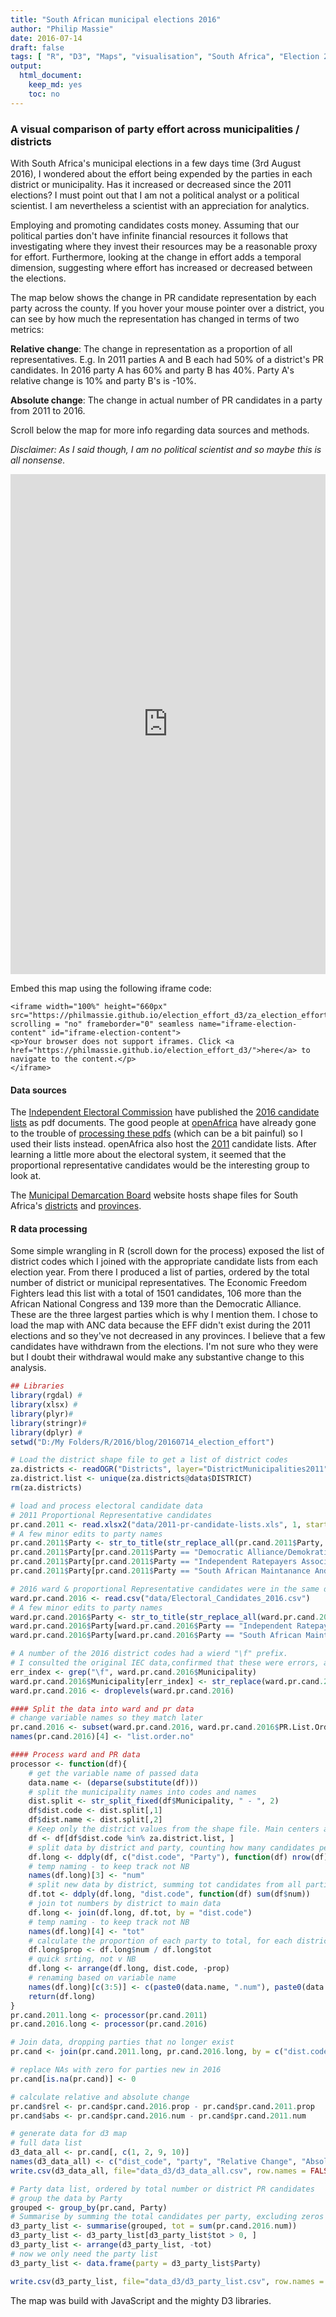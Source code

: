 ```yaml
---
title: "South African municipal elections 2016"
author: "Philip Massie"
date: 2016-07-14
draft: false
tags: [ "R", "D3", "Maps", "visualisation", "South Africa", "Election 2016" ]
output: 
  html_document: 
    keep_md: yes
    toc: no
---
```


### A visual comparison of party effort across municipalities / districts

With South Africa's municipal elections in a few days time (3rd August 2016), I wondered about the effort being expended by the parties in each district or municipality. Has it increased or decreased since the 2011 elections? I must point out that I am not a political analyst or a political scientist. I am nevertheless a scientist with an appreciation for analytics.

Employing and promoting candidates costs money. Assuming that our political parties don't have infinite financial resources it follows that investigating where they invest their resources may be a reasonable proxy for effort. Furthermore, looking at the change in effort adds a temporal dimension, suggesting where effort has increased or decreased between the elections.

The map below shows the change in PR candidate representation by each party across the county. If you hover your mouse pointer over a district, you can see by how much the representation has changed in terms of two metrics:

**Relative change**: The change in representation as a proportion of all representatives. E.g. In 2011 parties A and B each had 50% of a district's PR candidates. In 2016 party A has 60% and party B has 40%. Party A's relative change is 10% and party B's is -10%.

**Absolute change**: The change in actual number of PR candidates in a party from 2011 to 2016.

Scroll below the map for more info regarding data sources and methods.

*Disclaimer: As I said though, I am no political scientist and so maybe this is all nonsense.*



<iframe width="100%" height="800px" src="https://philmassie.github.io/election_effort_d3/za_election_effort_2016.html" scrolling = "no" frameborder="0" seamless name="iframe-election-content" id="iframe-election-content">
<p>Your browser does not support iframes. Click <a href="https://philmassie.github.io/election_effort_d3/">here</a> to navigate to the content.</p>
</iframe>

Embed this map using the following iframe code:

```
<iframe width="100%" height="660px" src="https://philmassie.github.io/election_effort_d3/za_election_effort_2016.html" scrolling = "no" frameborder="0" seamless name="iframe-election-content" id="iframe-election-content">
<p>Your browser does not support iframes. Click <a href="https://philmassie.github.io/election_effort_d3/">here</a> to navigate to the content.</p>
</iframe>
```

#### Data sources

The [Independent Electoral Commission]( http://www.elections.org.za) have published the [2016 candidate lists]( http://www.elections.org.za/content/Elections/Candidates-lists/) as pdf documents. The good people at [openAfrica](https://africaopendata.org/) have already gone to the trouble of [processing these pdfs](https://africaopendata.org/dataset/electoral-candidates-2016) (which can be a bit painful) so I used their lists instead. openAfrica also host the [2011](https://africaopendata.org/dataset/electoral-commission-of-south-africa-local-government-election-candidates) candidate lists. After learning a little more about the electoral system, it seemed that the proportional representative candidates would be the interesting group to look at.

The [Municipal Demarcation Board](http://www.demarcation.org.za/) website hosts shape files for South Africa's [districts](http://www.demarcation.org.za/index.php/downloads/boundary-data/boundary-data-main-files/districts) and [provinces](http://www.demarcation.org.za/index.php/downloads/boundary-data/boundary-data-main-files/province).

#### R data processing

Some simple wrangling in R (scroll down for the process) exposed the list of district codes which I joined with the appropriate candidate lists from each election year. From there I produced a list of parties, ordered by the total number of district or municipal representatives. The Economic Freedom Fighters lead this list with a total of 1501 candidates, 106 more than the African National Congress and 139 more than the Democratic Alliance. These are the three largest parties which is why I mention them. I chose to load the map with ANC data because the EFF didn't exist during the 2011 elections and so they've not decreased in any provinces. I believe that a few candidates have withdrawn from the elections. I'm not sure who they were but I doubt their withdrawal would make any substantive change to this analysis.



```r
## Libraries
library(rgdal) #
library(xlsx) #
library(plyr)#
library(stringr)#
library(dplyr) #
setwd("D:/My Folders/R/2016/blog/20160714_election_effort")
```

```r
# Load the district shape file to get a list of district codes
za.districts <- readOGR("Districts", layer="DistrictMunicipalities2011")
za.district.list <- unique(za.districts@data$DISTRICT)
rm(za.districts)
```

```r
# load and process electoral candidate data
# 2011 Proportional Representative candidates
pr.cand.2011 <- read.xlsx2("data/2011-pr-candidate-lists.xls", 1, startRow = 3)
# A few minor edits to party names
pr.cand.2011$Party <- str_to_title(str_replace_all(pr.cand.2011$Party, "  ", " "))
pr.cand.2011$Party[pr.cand.2011$Party == "Democratic Alliance/Demokratiese Alliansie"] <- "Democratic Alliance"
pr.cand.2011$Party[pr.cand.2011$Party == "Independent Ratepayers Association Of Sa"] <- "Independent Ratepayers Association Of SA"
pr.cand.2011$Party[pr.cand.2011$Party == "South African Maintanance And Estate Beneficiaries Associati"] <- "South African Maintanance And Estate Beneficiaries Association"
```

```r
# 2016 ward & proportional Representative candidates were in the same data set
ward.pr.cand.2016 <- read.csv("data/Electoral_Candidates_2016.csv")
# A few minor edits to party names
ward.pr.cand.2016$Party <- str_to_title(str_replace_all(ward.pr.cand.2016$Party, "  ", " "))
ward.pr.cand.2016$Party[ward.pr.cand.2016$Party == "Independent Ratepayers Association Of Sa"] <- "Independent Ratepayers Association Of SA"
ward.pr.cand.2016$Party[ward.pr.cand.2016$Party == "South African Maintanance And Estate Beneficiaries Associati"] <- "South African Maintanance And Estate Beneficiaries Association"

# A number of the 2016 district codes had a wierd "\f" prefix.
# I consulted the original IEC data,confirmed that these were errors, and tidied them up.
err_index <- grep("\f", ward.pr.cand.2016$Municipality)
ward.pr.cand.2016$Municipality[err_index] <- str_replace(ward.pr.cand.2016$Municipality[err_index], "\f", "")
ward.pr.cand.2016 <- droplevels(ward.pr.cand.2016)

#### Split the data into ward and pr data
# change variable names so they match later
pr.cand.2016 <- subset(ward.pr.cand.2016, ward.pr.cand.2016$PR.List.OrderNo...Ward.No < 1000)
names(pr.cand.2016)[4] <- "list.order.no"
```

```r
#### Process ward and PR data
processor <- function(df){
    # get the variable name of passed data
    data.name <- (deparse(substitute(df)))
    # split the municipality names into codes and names
    dist.split <- str_split_fixed(df$Municipality, " - ", 2)
    df$dist.code <- dist.split[,1]
    df$dist.name <- dist.split[,2]
    # Keep only the district values from the shape file. Main centers and DC areas.
    df <- df[df$dist.code %in% za.district.list, ]
    # split data by district and party, counting how many candidates per party per district
    df.long <- ddply(df, c("dist.code", "Party"), function(df) nrow(df))
    # temp naming - to keep track not NB
    names(df.long)[3] <- "num"
    # split new data by district, summing tot candidates from all parties (in district)
    df.tot <- ddply(df.long, "dist.code", function(df) sum(df$num))
    # join tot numbers by district to main data
    df.long <- join(df.long, df.tot, by = "dist.code")
    # temp naming - to keep track not NB
    names(df.long)[4] <- "tot"
    # calculate the proportion of each party to total, for each district
    df.long$prop <- df.long$num / df.long$tot
    # quick srting, not v NB
    df.long <- arrange(df.long, dist.code, -prop)
    # renaming based on variable name
    names(df.long)[c(3:5)] <- c(paste0(data.name, ".num"), paste0(data.name, ".tot"), paste0(data.name, ".prop"))
    return(df.long)
}
pr.cand.2011.long <- processor(pr.cand.2011)
pr.cand.2016.long <- processor(pr.cand.2016)

# Join data, dropping parties that no longer exist
pr.cand <- join(pr.cand.2011.long, pr.cand.2016.long, by = c("dist.code", "Party"), type = "right")

# replace NAs with zero for parties new in 2016
pr.cand[is.na(pr.cand)] <- 0

# calculate relative and absolute change
pr.cand$rel <- pr.cand$pr.cand.2016.prop - pr.cand$pr.cand.2011.prop
pr.cand$abs <- pr.cand$pr.cand.2016.num - pr.cand$pr.cand.2011.num
```

```r
# generate data for d3 map
# full data list
d3_data_all <- pr.cand[, c(1, 2, 9, 10)]
names(d3_data_all) <- c("dist_code", "party", "Relative Change", "Absolute Change")
write.csv(d3_data_all, file="data_d3/d3_data_all.csv", row.names = FALSE, quote = FALSE)

# Party data list, ordered by total number or district PR candidates
# group the data by Party
grouped <- group_by(pr.cand, Party)
# Summarise by summing the total candidates per party, excluding zeros and sorting
d3_party_list <- summarise(grouped, tot = sum(pr.cand.2016.num))
d3_party_list <- d3_party_list[d3_party_list$tot > 0, ]
d3_party_list <- arrange(d3_party_list, -tot)
# now we only need the party list
d3_party_list <- data.frame(party = d3_party_list$Party)

write.csv(d3_party_list, file="data_d3/d3_party_list.csv", row.names = FALSE, quote = FALSE)
```


The map was build with JavaScript and the mighty D3 libraries.
